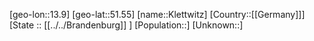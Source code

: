 ﻿---
location: [51.55,13.9]
type: City
tags:
- geo/City


SpocWebEntityId: 31486
isDeleted: false
confidential: public

---
[geo-lon::13.9]
[geo-lat::51.55]
[name::Klettwitz]
[Country::[[Germany]]]
[State :: [[../../Brandenburg]] ]
[Population::]
[Unknown::]

